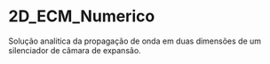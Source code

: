 # 2D_ECM_Numerico
Solução analitica da propagação de onda em duas dimensões de   um silenciador de câmara de expansão.

